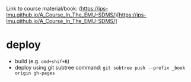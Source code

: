 Link to course material/book: (https://ips-lmu.github.io/A_Course_In_The_EMU-SDMS/)[https://ips-lmu.github.io/A_Course_In_The_EMU-SDMS/]

# deploy

- build (e.g. `cmd+shif+B`)
- deploy using git subtree command: `git subtree push --prefix _book origin gh-pages`
